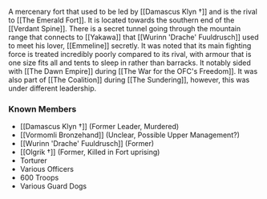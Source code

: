 A mercenary fort that used to be led by [[Damascus Klyn †]] and is the rival to [[The Emerald Fort]]. It is located towards the southern end of the [[Verdant Spine]]. There is a secret tunnel going through the mountain range that connects to [[Yakawa]] that [[Wurinn 'Drache' Fuuldrusch]] used to meet his lover, [[Emmeline]] secretly. It was noted that its main fighting force is treated incredibly poorly compared to its rival, with armour that is one size fits all and tents to sleep in rather than barracks. It notably sided with [[The Dawn Empire]] during [[The War for the OFC's Freedom]]. It was also part of [[The Coalition]] during [[The Sundering]], however, this was under different leadership.

### Known Members
- [[Damascus Klyn †]] (Former Leader, Murdered)
- [[Vormomli Bronzehand]] (Unclear, Possible Upper Management?)
- [[Wurinn 'Drache' Fuuldrusch]] (Former)
- [[Olgrik †]] (Former, Killed in Fort uprising)
- Torturer 
- Various Officers 
- 600 Troops 
- Various Guard Dogs